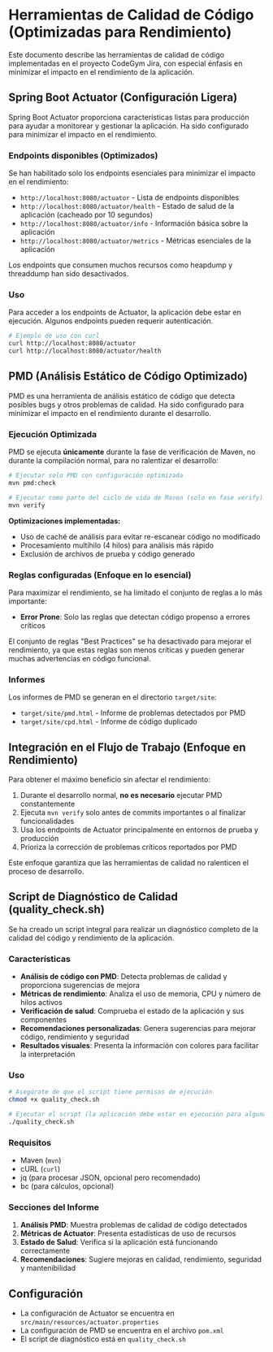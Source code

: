 # Herramientas de Calidad de Código (Optimizadas para Rendimiento)

Este documento describe las herramientas de calidad de código implementadas en el proyecto CodeGym Jira, con especial énfasis en minimizar el impacto en el rendimiento de la aplicación.

## Spring Boot Actuator (Configuración Ligera)

Spring Boot Actuator proporciona características listas para producción para ayudar a monitorear y gestionar la aplicación. Ha sido configurado para minimizar el impacto en el rendimiento.

### Endpoints disponibles (Optimizados)

Se han habilitado solo los endpoints esenciales para minimizar el impacto en el rendimiento:

- `http://localhost:8080/actuator` - Lista de endpoints disponibles
- `http://localhost:8080/actuator/health` - Estado de salud de la aplicación (cacheado por 10 segundos)
- `http://localhost:8080/actuator/info` - Información básica sobre la aplicación
- `http://localhost:8080/actuator/metrics` - Métricas esenciales de la aplicación

Los endpoints que consumen muchos recursos como heapdump y threaddump han sido desactivados.

### Uso

Para acceder a los endpoints de Actuator, la aplicación debe estar en ejecución. Algunos endpoints pueden requerir autenticación.

```bash
# Ejemplo de uso con curl
curl http://localhost:8080/actuator
curl http://localhost:8080/actuator/health
```

## PMD (Análisis Estático de Código Optimizado)

PMD es una herramienta de análisis estático de código que detecta posibles bugs y otros problemas de calidad. Ha sido configurado para minimizar el impacto en el rendimiento durante el desarrollo.

### Ejecución Optimizada

PMD se ejecuta **únicamente** durante la fase de verificación de Maven, no durante la compilación normal, para no ralentizar el desarrollo:

```bash
# Ejecutar solo PMD con configuración optimizada
mvn pmd:check

# Ejecutar como parte del ciclo de vida de Maven (solo en fase verify)
mvn verify
```

**Optimizaciones implementadas:**
- Uso de caché de análisis para evitar re-escanear código no modificado
- Procesamiento multihilo (4 hilos) para análisis más rápido
- Exclusión de archivos de prueba y código generado

### Reglas configuradas (Enfoque en lo esencial)

Para maximizar el rendimiento, se ha limitado el conjunto de reglas a lo más importante:

- **Error Prone**: Solo las reglas que detectan código propenso a errores críticos

El conjunto de reglas "Best Practices" se ha desactivado para mejorar el rendimiento, ya que estas reglas son menos críticas y pueden generar muchas advertencias en código funcional.

### Informes

Los informes de PMD se generan en el directorio `target/site`:

- `target/site/pmd.html` - Informe de problemas detectados por PMD
- `target/site/cpd.html` - Informe de código duplicado

## Integración en el Flujo de Trabajo (Enfoque en Rendimiento)

Para obtener el máximo beneficio sin afectar el rendimiento:

1. Durante el desarrollo normal, **no es necesario** ejecutar PMD constantemente
2. Ejecuta `mvn verify` solo antes de commits importantes o al finalizar funcionalidades
3. Usa los endpoints de Actuator principalmente en entornos de prueba y producción
4. Prioriza la corrección de problemas críticos reportados por PMD

Este enfoque garantiza que las herramientas de calidad no ralenticen el proceso de desarrollo.

## Script de Diagnóstico de Calidad (quality_check.sh)

Se ha creado un script integral para realizar un diagnóstico completo de la calidad del código y rendimiento de la aplicación.

### Características

- **Análisis de código con PMD**: Detecta problemas de calidad y proporciona sugerencias de mejora
- **Métricas de rendimiento**: Analiza el uso de memoria, CPU y número de hilos activos
- **Verificación de salud**: Comprueba el estado de la aplicación y sus componentes
- **Recomendaciones personalizadas**: Genera sugerencias para mejorar código, rendimiento y seguridad
- **Resultados visuales**: Presenta la información con colores para facilitar la interpretación

### Uso

```bash
# Asegúrate de que el script tiene permisos de ejecución
chmod +x quality_check.sh

# Ejecutar el script (la aplicación debe estar en ejecución para algunas funcionalidades)
./quality_check.sh
```

### Requisitos

- Maven (`mvn`)
- cURL (`curl`)
- jq (para procesar JSON, opcional pero recomendado)
- bc (para cálculos, opcional)

### Secciones del Informe

1. **Análisis PMD**: Muestra problemas de calidad de código detectados
2. **Métricas de Actuator**: Presenta estadísticas de uso de recursos
3. **Estado de Salud**: Verifica si la aplicación está funcionando correctamente
4. **Recomendaciones**: Sugiere mejoras en calidad, rendimiento, seguridad y mantenibilidad

## Configuración

- La configuración de Actuator se encuentra en `src/main/resources/actuator.properties`
- La configuración de PMD se encuentra en el archivo `pom.xml`
- El script de diagnóstico está en `quality_check.sh`
